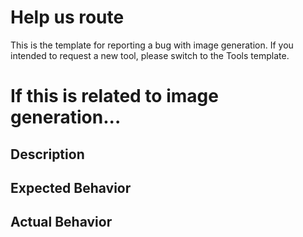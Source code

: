 # Help us route

This is the template for reporting a bug with image generation.
If you intended to request a new tool, please switch to the Tools template.

# If this is related to image generation...

## Description
<!--- Provide a more detailed introduction to the issue itself, and why you consider it to be a bug -->

## Expected Behavior
<!--- Tell us what should happen, preferably with repro steps -->

## Actual Behavior
<!--- Tell us what happens instead -->
